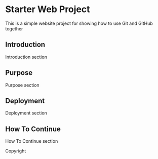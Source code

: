# Starter Web Project
This is a simple website project for showing how to use Git and GitHub together

## Introduction
Introduction section

## Purpose
Purpose section

## Deployment
Deployment section

## How To Continue
How To Continue section

Copyright